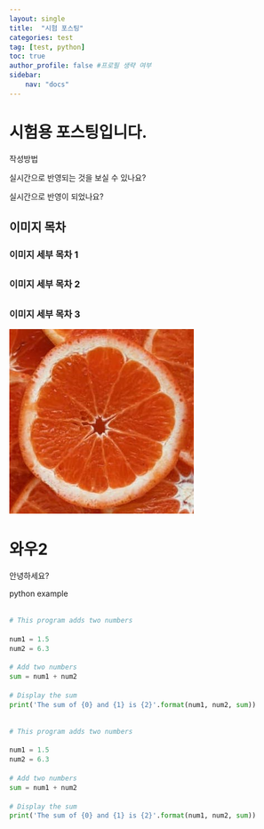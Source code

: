 ```yaml
---
layout: single
title:  "시험 포스팅"
categories: test
tag: [test, python]
toc: true
author_profile: false #프로필 생략 여부
sidebar:
    nav: "docs"
---
```


# 시험용 포스팅입니다. 

작성방법

실시간으로 반영되는 것을 보실 수 있나요?



실시간으로 반영이 되었나요?



## 이미지 목차

### 이미지 세부 목차 1

## 

### 이미지 세부 목차 2

## 

### 이미지 세부 목차 3

![test이미지](../images/2021-11-25-first/test이미지-16378287691262.jpg)



# 와우2

안녕하세요?



python example

```python

# This program adds two numbers

num1 = 1.5
num2 = 6.3

# Add two numbers
sum = num1 + num2

# Display the sum
print('The sum of {0} and {1} is {2}'.format(num1, num2, sum))

```



``` python

# This program adds two numbers

num1 = 1.5
num2 = 6.3

# Add two numbers
sum = num1 + num2

# Display the sum
print('The sum of {0} and {1} is {2}'.format(num1, num2, sum))

```